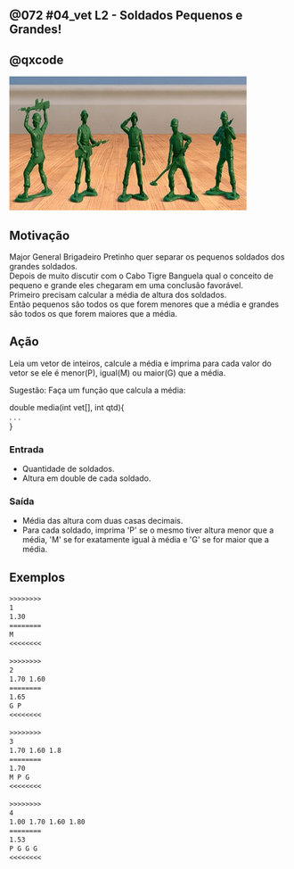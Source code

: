 ## @072 #04_vet L2 - Soldados Pequenos e Grandes!
## @qxcode

![](__capa.jpg)

## Motivação

Major General Brigadeiro Pretinho quer separar os pequenos soldados dos grandes soldados.  
Depois de muito discutir com o Cabo Tigre Banguela qual o conceito de pequeno e grande eles chegaram em uma conclusão favorável.  
Primeiro precisam calcular a média de altura dos soldados.  
Então pequenos são todos os que forem menores que a média e grandes são todos os que forem maiores que a média.  
  
## Ação

Leia um vetor de inteiros, calcule a média e imprima para cada valor do vetor se ele é menor(P), igual(M) ou maior(G) que a média.  
  
Sugestão: Faça um função que calcula a média:  

double media(int vet\[\], int qtd){  
        .   .   .  
}  

### Entrada

*   Quantidade de soldados.
*   Altura em double de cada soldado.  

### Saída

*   Média das altura com duas casas decimais.
*   Para cada soldado, imprima 'P' se o mesmo tiver altura menor que a média, 'M' se for exatamente igual à média e 'G' se for maior que a média.  

## Exemplos

```
>>>>>>>>
1
1.30
========
M
<<<<<<<<

>>>>>>>>
2
1.70 1.60
========
1.65
G P
<<<<<<<<

>>>>>>>>
3
1.70 1.60 1.8
========
1.70
M P G
<<<<<<<<

>>>>>>>>
4
1.00 1.70 1.60 1.80
========
1.53
P G G G
<<<<<<<<
```

#

